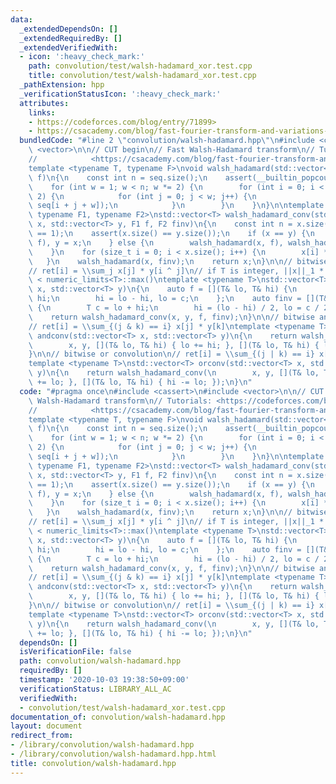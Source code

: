 ```yaml
---
data:
  _extendedDependsOn: []
  _extendedRequiredBy: []
  _extendedVerifiedWith:
  - icon: ':heavy_check_mark:'
    path: convolution/test/walsh-hadamard_xor.test.cpp
    title: convolution/test/walsh-hadamard_xor.test.cpp
  _pathExtension: hpp
  _verificationStatusIcon: ':heavy_check_mark:'
  attributes:
    links:
    - https://codeforces.com/blog/entry/71899>
    - https://csacademy.com/blog/fast-fourier-transform-and-variations-of-it>
  bundledCode: "#line 2 \"convolution/walsh-hadamard.hpp\"\n#include <cassert>\n#include\
    \ <vector>\n\n// CUT begin\n// Fast Walsh-Hadamard transform\n// Tutorials: <https://codeforces.com/blog/entry/71899>\n\
    //            <https://csacademy.com/blog/fast-fourier-transform-and-variations-of-it>\n\
    template <typename T, typename F>\nvoid walsh_hadamard(std::vector<T>& seq, F\
    \ f)\n{\n    const int n = seq.size();\n    assert(__builtin_popcount(n) == 1);\n\
    \    for (int w = 1; w < n; w *= 2) {\n        for (int i = 0; i < n; i += w *\
    \ 2) {\n            for (int j = 0; j < w; j++) {\n                f(seq[i + j],\
    \ seq[i + j + w]);\n            }\n        }\n    }\n}\n\ntemplate <typename T,\
    \ typename F1, typename F2>\nstd::vector<T> walsh_hadamard_conv(std::vector<T>\
    \ x, std::vector<T> y, F1 f, F2 finv)\n{\n    const int n = x.size();\n    assert(__builtin_popcount(n)\
    \ == 1);\n    assert(x.size() == y.size());\n    if (x == y) {\n        walsh_hadamard(x,\
    \ f), y = x;\n    } else {\n        walsh_hadamard(x, f), walsh_hadamard(y, f);\n\
    \    }\n    for (size_t i = 0; i < x.size(); i++) {\n        x[i] *= y[i];\n \
    \   }\n    walsh_hadamard(x, finv);\n    return x;\n}\n\n// bitwise xor convolution\n\
    // ret[i] = \\sum_j x[j] * y[i ^ j]\n// if T is integer, ||x||_1 * ||y||_1 * 2\
    \ < numeric_limits<T>::max()\ntemplate <typename T>\nstd::vector<T> xorconv(std::vector<T>\
    \ x, std::vector<T> y)\n{\n    auto f = [](T& lo, T& hi) {\n        T c = lo +\
    \ hi;\n        hi = lo - hi, lo = c;\n    };\n    auto finv = [](T& lo, T& hi)\
    \ {\n        T c = lo + hi;\n        hi = (lo - hi) / 2, lo = c / 2;\n    };\n\
    \    return walsh_hadamard_conv(x, y, f, finv);\n}\n\n// bitwise and conolution\n\
    // ret[i] = \\sum_{(j & k) == i} x[j] * y[k]\ntemplate <typename T>\nstd::vector<T>\
    \ andconv(std::vector<T> x, std::vector<T> y)\n{\n    return walsh_hadamard_conv(\n\
    \        x, y, [](T& lo, T& hi) { lo += hi; }, [](T& lo, T& hi) { lo -= hi; });\n\
    }\n\n// bitwise or convolution\n// ret[i] = \\sum_{(j | k) == i} x[j] * y[k]\n\
    template <typename T>\nstd::vector<T> orconv(std::vector<T> x, std::vector<T>\
    \ y)\n{\n    return walsh_hadamard_conv(\n        x, y, [](T& lo, T& hi) { hi\
    \ += lo; }, [](T& lo, T& hi) { hi -= lo; });\n}\n"
  code: "#pragma once\n#include <cassert>\n#include <vector>\n\n// CUT begin\n// Fast\
    \ Walsh-Hadamard transform\n// Tutorials: <https://codeforces.com/blog/entry/71899>\n\
    //            <https://csacademy.com/blog/fast-fourier-transform-and-variations-of-it>\n\
    template <typename T, typename F>\nvoid walsh_hadamard(std::vector<T>& seq, F\
    \ f)\n{\n    const int n = seq.size();\n    assert(__builtin_popcount(n) == 1);\n\
    \    for (int w = 1; w < n; w *= 2) {\n        for (int i = 0; i < n; i += w *\
    \ 2) {\n            for (int j = 0; j < w; j++) {\n                f(seq[i + j],\
    \ seq[i + j + w]);\n            }\n        }\n    }\n}\n\ntemplate <typename T,\
    \ typename F1, typename F2>\nstd::vector<T> walsh_hadamard_conv(std::vector<T>\
    \ x, std::vector<T> y, F1 f, F2 finv)\n{\n    const int n = x.size();\n    assert(__builtin_popcount(n)\
    \ == 1);\n    assert(x.size() == y.size());\n    if (x == y) {\n        walsh_hadamard(x,\
    \ f), y = x;\n    } else {\n        walsh_hadamard(x, f), walsh_hadamard(y, f);\n\
    \    }\n    for (size_t i = 0; i < x.size(); i++) {\n        x[i] *= y[i];\n \
    \   }\n    walsh_hadamard(x, finv);\n    return x;\n}\n\n// bitwise xor convolution\n\
    // ret[i] = \\sum_j x[j] * y[i ^ j]\n// if T is integer, ||x||_1 * ||y||_1 * 2\
    \ < numeric_limits<T>::max()\ntemplate <typename T>\nstd::vector<T> xorconv(std::vector<T>\
    \ x, std::vector<T> y)\n{\n    auto f = [](T& lo, T& hi) {\n        T c = lo +\
    \ hi;\n        hi = lo - hi, lo = c;\n    };\n    auto finv = [](T& lo, T& hi)\
    \ {\n        T c = lo + hi;\n        hi = (lo - hi) / 2, lo = c / 2;\n    };\n\
    \    return walsh_hadamard_conv(x, y, f, finv);\n}\n\n// bitwise and conolution\n\
    // ret[i] = \\sum_{(j & k) == i} x[j] * y[k]\ntemplate <typename T>\nstd::vector<T>\
    \ andconv(std::vector<T> x, std::vector<T> y)\n{\n    return walsh_hadamard_conv(\n\
    \        x, y, [](T& lo, T& hi) { lo += hi; }, [](T& lo, T& hi) { lo -= hi; });\n\
    }\n\n// bitwise or convolution\n// ret[i] = \\sum_{(j | k) == i} x[j] * y[k]\n\
    template <typename T>\nstd::vector<T> orconv(std::vector<T> x, std::vector<T>\
    \ y)\n{\n    return walsh_hadamard_conv(\n        x, y, [](T& lo, T& hi) { hi\
    \ += lo; }, [](T& lo, T& hi) { hi -= lo; });\n}\n"
  dependsOn: []
  isVerificationFile: false
  path: convolution/walsh-hadamard.hpp
  requiredBy: []
  timestamp: '2020-10-03 19:38:50+09:00'
  verificationStatus: LIBRARY_ALL_AC
  verifiedWith:
  - convolution/test/walsh-hadamard_xor.test.cpp
documentation_of: convolution/walsh-hadamard.hpp
layout: document
redirect_from:
- /library/convolution/walsh-hadamard.hpp
- /library/convolution/walsh-hadamard.hpp.html
title: convolution/walsh-hadamard.hpp
---
```

